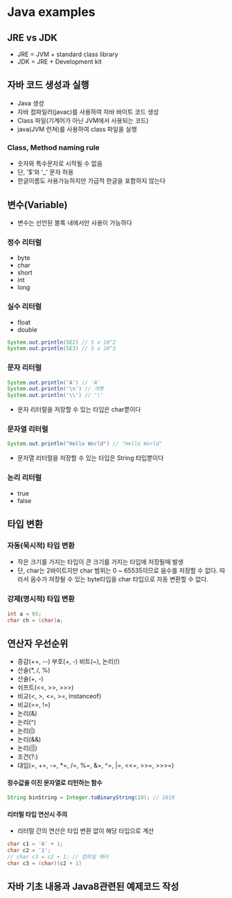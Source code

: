 # Java examples


## JRE vs JDK
* JRE = JVM + standard class library
* JDK = JRE + Development kit

## 자바 코드 생성과 실행
* Java 생성
* 자바 컴파일러(javac)를 사용하여 자바 바이트 코드 생성
* Class 파일(기계어가 아닌 JVM에서 사용되는 코드)
* java(JVM 런쳐)를 사용하여 class 파일을 실행

### Class, Method naming rule
* 숫자와 특수문자로 시작될 수 없음
* 단, '$'와 '_' 문자 허용
* 한글이름도 사용가능하지만 가급적 한글을 포함하지 않는다

## 변수(Variable)
* 변수는 선언된 블록 내에서만 사용이 가능하다


### 정수 리터럴
* byte
* char
* short
* int
* long

### 실수 리터럴
* float
* double
````java
System.out.println(5E2) // 5 x 10^2
System.out.println(5E3) // 5 x 10^3
````

### 문자 리터럴
```` java
System.out.println('A') // 'A'
System.out.println('\n') // 개행
System.out.println('\\') // '\'
````
* 문자 리터럴을 저장할 수 있는 타입은 char뿐이다

### 문자열 리터럴
````java
System.out.println("Hello World") // "Hello World"
````
* 문자열 리터럴을 저장할 수 있는 타입은 String 타입뿐이다


### 논리 리터럴
* true
* false


## 타입 변환
### 자동(묵시적) 타입 변환
* 작은 크기를 가지는 타입이 큰 크기를 가지는 타입에 저장될때 발생
* 단, char는 2바이트지만 char 범위는 0 ~ 65535이므로 음수를 저장할 수 없다. 따라서 음수가 저장될 수 있는 byte타입을 char 타입으로 자동 변환할 수 없다.

### 강제(명시적) 타입 변환
````java
int a = 65;
char ch = (char)a;
````

## 연산자 우선순위
* 증감(++, --) 부호(+, -) 비트(~), 논리(!)
* 산술(*, /, %)
* 산술(+, -)
* 쉬프트(<<, >>, >>>)
* 비교(<, >, <=, >=, instanceof)
* 비교(==, !=)
* 논리(&)
* 논리(^)
* 논리(|)
* 논리(&&)
* 논리(||)
* 조건(?:)
* 대입(=, +=, -=, *=, /=, %=, &=, ^=, |=, <<=, >>=, >>>=)

#### 정수값을 이진 문자열로 리턴하는 함수
````java
String binString = Integer.toBinaryString(10); // 1010
````

#### 리터럴 타입 연산시 주의
* 리터럴 간의 연산은 타입 변환 없이 해당 타입으로 계산
````java
char c1 = 'A' + 1; 
char c2 = '1';
// char c3 = c2 + 1; // 컴파일 에러
char c3 = (char)(c2 + 1)
````




## 자바 기초 내용과 Java8관련된 예제코드 작성
